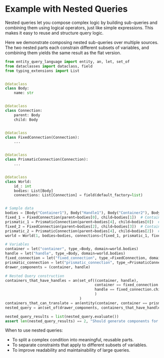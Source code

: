 # Example with Nested Queries

Nested queries let you compose complex logic by building sub-queries and combining them using logical operators, just
like simple expressions. This makes it easy to reuse and structure query logic.

Here we demonstrate composing nested sub-queries over multiple sources. The two nested parts each constrain different
subsets of variables, and combining them yields the same result as the flat version.

```python
from entity_query_language import entity, an, let, set_of
from dataclasses import dataclass, field
from typing_extensions import List


@dataclass
class Body:
    name: str


@dataclass
class Connection:
    parent: Body
    child: Body


@dataclass
class FixedConnection(Connection):
    ...


@dataclass
class PrismaticConnection(Connection):
    ...


@dataclass
class World:
    id_: int
    bodies: List[Body]
    connections: List[Connection] = field(default_factory=list)


# Sample data
bodies = [Body("Container1"), Body("Handle1"), Body("Container2"), Body("Handle2"), Body("Container3")]
fixed_1 = FixedConnection(parent=bodies[0], child=bodies[1])  # Container1 -> Handle1
prismatic_1 = PrismaticConnection(parent=bodies[4], child=bodies[0])  # Container2 -> Container1 
fixed_2 = FixedConnection(parent=bodies[2], child=bodies[3])  # Container2 -> Handle2
prismatic_2 = PrismaticConnection(parent=bodies[4], child=bodies[2])  # Container1 -> Container2
world = World(1, bodies=bodies, connections=[fixed_1, prismatic_1, fixed_2, prismatic_2])

# Variables
container = let("container", type_=Body, domain=world.bodies)
handle = let("handle", type_=Body, domain=world.bodies)
fixed_connection = let("fixed_connection", type_=FixedConnection, domain=world.connections)
prismatic_connection = let("prismatic_connection", type_=PrismaticConnection, domain=world.connections)
drawer_components = (container, handle)

# Nested Query construction
containers_that_have_handles = an(set_of((container, handle),
                                         container == fixed_connection.parent,
                                         handle == fixed_connection.child
                                         )
                                  )
containers_that_can_translate = an(entity(container, container == prismatic_connection.child))
nested_query = an(set_of(drawer_components, containers_that_have_handles & containers_that_can_translate))

nested_query_results = list(nested_query.evaluate())
assert len(nested_query_results) == 2, "Should generate components for 2 drawers"
``` 

When to use nested queries:

- To split a complex condition into meaningful, reusable parts.
- To separate constraints that apply to different subsets of variables.
- To improve readability and maintainability of large queries.

